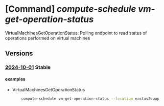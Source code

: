 # [Command] _compute-schedule vm-get-operation-status_

VirtualMachinesGetOperationStatus: Polling endpoint to read status of operations performed on virtual machines

## Versions

### [2024-10-01](/Resources/mgmt-plane/L3N1YnNjcmlwdGlvbnMve30vcHJvdmlkZXJzL21pY3Jvc29mdC5jb21wdXRlc2NoZWR1bGUvbG9jYXRpb25zL3t9L3ZpcnR1YWxtYWNoaW5lc2dldG9wZXJhdGlvbnN0YXR1cw==/2024-10-01.xml) **Stable**

<!-- mgmt-plane /subscriptions/{}/providers/microsoft.computeschedule/locations/{}/virtualmachinesgetoperationstatus 2024-10-01 -->

#### examples

- VirtualMachinesGetOperationStatus
    ```bash
        compute-schedule vm-get-operation-status --location eastus2euap --operation-ids "[23480d2f-1dca-4610-afb4-dd25eec1f34r]" --correlationid 35780d2f-1dca-4610-afb4-dd25eec1f34r
    ```
